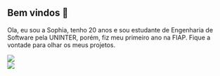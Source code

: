 ## Bem vindos 👋
Ola, eu sou a Sophia, tenho 20 anos e sou estudante de Engenharia de Software pela UNINTER, porém, fiz meu primeiro ano na FIAP. Fique a vontade para olhar os meus projetos.

<div>
  <a><img src="https://img.shields.io/badge/Python-14354C?style=for-the-badge&logo=python&logoColor=white"></a>
</div>

<div>
  <a><img src="https://img.shields.io/badge/Python-14354C?style=for-the-badge&logo=python&logoColor=white"></a>
</div>
<!--
**SophiaNCM/SophiaNCM** is a ✨ _special_ ✨ repository because its `README.md` (this file) appears on your GitHub profile.
